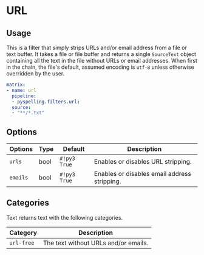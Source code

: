 # URL

## Usage

This is a filter that simply strips URLs and/or email address from a file or text buffer.  It takes a file or file buffer and returns a single `SourceText` object containing all the text in the file without URLs or email addresses.  When first in the chain, the file's default, assumed encoding is `utf-8` unless otherwise overridden by the user.

```yaml
matrix:
- name: url
  pipeline:
  - pyspelling.filters.url:
  source:
  - "**/*.txt"
```

## Options

Options  | Type | Default      | Description
-------- | ---- | ------------ | -----------
`urls`   | bool | `#!py3 True` | Enables or disables URL stripping.
`emails` | bool | `#!py3 True` | Enables or disables email address stripping.

## Categories

Text returns text with the following categories.

Category   | Description
---------- | -----------
`url-free` | The text without URLs and/or emails.
